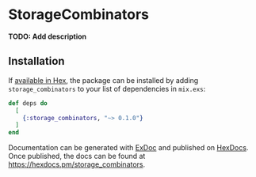 # StorageCombinators

**TODO: Add description**

## Installation

If [available in Hex](https://hex.pm/docs/publish), the package can be installed
by adding `storage_combinators` to your list of dependencies in `mix.exs`:

```elixir
def deps do
  [
    {:storage_combinators, "~> 0.1.0"}
  ]
end
```

Documentation can be generated with [ExDoc](https://github.com/elixir-lang/ex_doc)
and published on [HexDocs](https://hexdocs.pm). Once published, the docs can
be found at <https://hexdocs.pm/storage_combinators>.

